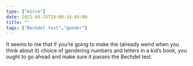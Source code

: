 ```yaml
---
type: ["micro"]
date: 2021-04-25T10:00:14-04:00
title: ""
tags: ["Bechdel test","gender"]
---
```

It seems to me that if you’re going to make the (already weird when you think about it) choice of gendering numbers and letters in a kid’s book, you ought to go ahead and make sure it passes the Bechdel test.
